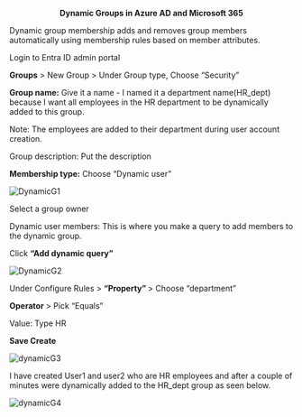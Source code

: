 <p align="center">
  <b>Dynamic Groups in Azure AD and Microsoft 365</b>
</p>

Dynamic group membership adds and removes group members automatically using membership rules based on member attributes.

Login to Entra ID admin portal

<b>Groups</b> > New Group > Under Group type, Choose “Security”

<b>Group name:</b> Give it a name  - I named it a department name(HR_dept) because I want all employees in the HR department to be dynamically added to this group. 

Note: The employees are added to their department during user account creation. 

Group description: Put the description

<b>Membership type:</b> Choose “Dynamic user”

![DynamicG1](https://github.com/stahir131/Dynamic-Groups-in-Azure-AD-and-Microsoft-365/assets/64047385/10d0a4f9-7e7a-4a97-9974-2a7a04edadd7)

Select a group owner

Dynamic user members: This is where you make a query to add members to the dynamic group.

Click <b>“Add dynamic query”</b>

![DynamicG2](https://github.com/stahir131/Dynamic-Groups-in-Azure-AD-and-Microsoft-365/assets/64047385/19d57881-4745-4a66-b1a4-aa874b293d25)

Under  Configure Rules > <b>“Property” </b> > Choose “department”  

<b>Operator</b>  > Pick “Equals” 

Value: Type HR

<b>Save
Create
</b>

![dynamicG3](https://github.com/stahir131/Dynamic-Groups-in-Azure-AD-and-Microsoft-365/assets/64047385/717cfe0d-877b-4a44-a7ec-4174a98bdde9)

I have created User1 and user2 who are HR employees and after a couple of minutes were dynamically added to the HR_dept group as seen below.

![dynamicG4](https://github.com/stahir131/Dynamic-Groups-in-Azure-AD-and-Microsoft-365/assets/64047385/684fb1ba-6b89-4de8-84a1-dc31828f539e)

